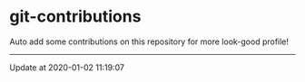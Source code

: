 # git-contributions

Auto add some contributions on this repository for more look-good profile!

---

Update at 2020-01-02 11:19:07
